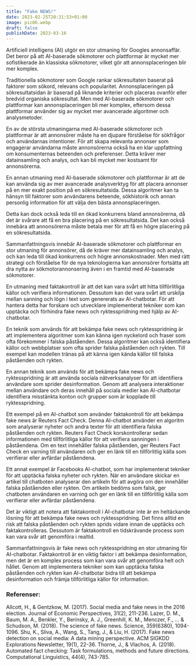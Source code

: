 ```yaml
---
title: "Fake NEWS!"
date: 2023-02-25T20:31:53+01:00
image: pic06.webp
draft: false
publishDate: 2023-03-16
---
```


Artificiell intelligens (AI) utgör en stor utmaning för Googles annonsaffär. Det beror på att AI-baserade sökmotorer och plattformar är mycket mer sofistikerade än klassiska sökmotorer, vilket gör att annonsplaceringen blir mer komplex.

Traditionella sökmotorer som Google rankar sökresultaten baserat på faktorer som sökord, relevans och popularitet. Annonsplaceringen på sökresultatsidan är baserad på liknande kriterier och placeras ovanför eller bredvid organiska sökresultat. Men med AI-baserade sökmotorer och plattformar kan annonsplaceringen bli mer komplex, eftersom dessa plattformar använder sig av mycket mer avancerade algoritmer och analysmetoder.

En av de största utmaningarna med AI-baserade sökmotorer och plattformar är att annonsörer måste ha en djupare förståelse för sökfrågor och användarnas intentioner. För att skapa relevanta annonser som engagerar användarna måste annonsörerna också ha en klar uppfattning om konsumenternas beteenden och preferenser. Detta kräver mer datainsamling och analys, och kan bli mycket mer kostsamt för annonsörerna.

En annan utmaning med AI-baserade sökmotorer och plattformar är att de kan använda sig av mer avancerade analysverktyg för att placera annonser på en mer exakt position på en sökresultatsida. Dessa algoritmer kan ta hänsyn till faktorer som användarens beteende, sökhistorik och annan personlig information för att välja den bästa annonsplaceringen.

Detta kan dock också leda till en ökad konkurrens bland annonsörerna, då det är svårare att få en bra placering på en sökresultatsida. Det kan också innebära att annonsörerna måste betala mer för att få en högre placering på en sökresultatsida.

Sammanfattningsvis innebär AI-baserade sökmotorer och plattformar en stor utmaning för annonsörer, då de kräver mer datainsamling och analys, och kan leda till ökad konkurrens och högre annonskostnader. Men med rätt strategi och förståelse för de nya teknologierna kan annonsörer fortsätta att dra nytta av sökmotorannonsering även i en framtid med AI-baserade sökmotorer.

En utmaning med faktakontroll är att det kan vara svårt att hitta tillförlitliga källor och verifiera informationen. Dessutom kan det vara svårt att urskilja mellan sanning och lögn i text som genererats av AI-chatbotar. För att hantera detta har forskare och utvecklare implementerat tekniker som kan upptäcka och förhindra fake news och ryktesspridning med hjälp av AI-chatbotar.

En teknik som används för att bekämpa fake news och ryktesspridning är att implementera algoritmer som kan känna igen nyckelord och fraser som ofta förekommer i falska påståenden. Dessa algoritmer kan också identifiera källor och webbplatser som ofta sprider falska påståenden och rykten. Till exempel kan modellen tränas på att känna igen kända källor till falska påståenden och rykten.

En annan teknik som används för att bekämpa fake news och ryktesspridning är att använda sociala nätverksanalyser för att identifiera användare som sprider desinformation. Genom att analysera interaktioner mellan användare och deras innehåll på sociala medier kan AI-chatbotar identifiera misstänkta konton och grupper som är kopplade till ryktesspridning.

Ett exempel på en AI-chatbot som använder faktakontroll för att bekämpa fake news är Reuters Fact Check. Denna AI-chatbot använder en algoritm som analyserar nyheter och andra texter för att identifiera falska påståenden och rykten. Reuters Fact Check korskontrollerar sedan informationen med tillförlitliga källor för att verifiera sanningen i påståendena. Om en text innehåller falska påståenden, ger Reuters Fact Check en varning till användaren och ger en länk till en tillförlitlig källa som verifierar eller avfärdar påståendena.

Ett annat exempel är Facebooks AI-chatbot, som har implementerat tekniker för att upptäcka falska nyheter och rykten. När en användare skickar en artikel till chatboten analyserar den artikeln för att avgöra om den innehåller falska påståenden eller rykten. Om artikeln bedöms som falsk, ger chatboten användaren en varning och ger en länk till en tillförlitlig källa som verifierar eller avfärdar påståendena.

Det är viktigt att notera att faktakontroll i AI-chatbotar inte är en heltäckande lösning för att bekämpa fake news och ryktesspridning. Det finns alltid en risk att falska påståenden och rykten sprids vidare innan de upptäcks och faktakontrolleras. Dessutom är faktakontroll en tidskrävande process som kan vara svår att genomföra i realtid.

Sammanfattningsvis är fake news och ryktesspridning en stor utmaning för AI-chatbotar. Faktakontroll är en viktig faktor i att bekämpa desinformation, men det är en komplex process som kan vara svår att genomföra helt och hållet. Genom att implementera tekniker som kan upptäcka falska påståenden och rykten kan AI-chatbotar bidra till att bekämpa desinformation och främja tillförlitliga källor för information.

### Referenser:

Allcott, H., & Gentzkow, M. (2017). Social media and fake news in the 2016 election. Journal of Economic Perspectives, 31(2), 211-236.
Lazer, D. M., Baum, M. A., Benkler, Y., Berinsky, A. J., Greenhill, K. M., Menczer, F., ... & Schudson, M. (2018). The science of fake news. Science, 359(6380), 1094-1096.
Shu, K., Sliva, A., Wang, S., Tang, J., & Liu, H. (2017). Fake news detection on social media: A data mining perspective. ACM SIGKDD Explorations Newsletter, 19(1), 22-36.
Thorne, J., & Vlachos, A. (2018). Automated fact checking: Task formulations, methods and future directions. Computational Linguistics, 44(4), 743-785.




